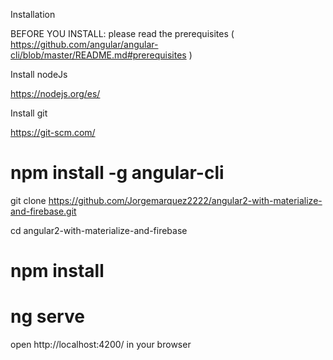 Installation

BEFORE YOU INSTALL: please read the prerequisites ( https://github.com/angular/angular-cli/blob/master/README.md#prerequisites )

Install nodeJs

https://nodejs.org/es/

Install git

https://git-scm.com/

# npm install -g angular-cli

 git clone https://github.com/Jorgemarquez2222/angular2-with-materialize-and-firebase.git

 cd angular2-with-materialize-and-firebase

# npm install

# ng serve

open http://localhost:4200/ in your browser